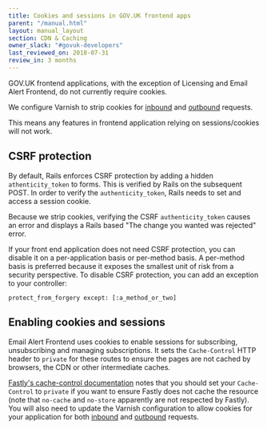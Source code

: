 ```yaml
---
title: Cookies and sessions in GOV.UK frontend apps
parent: "/manual.html"
layout: manual_layout
section: CDN & Caching
owner_slack: "#govuk-developers"
last_reviewed_on: 2018-07-31
review_in: 3 months
---
```


GOV.UK frontend applications, with the exception of Licensing and Email Alert Frontend, do not currently require cookies.

We configure Varnish to strip cookies for
[inbound](https://github.com/alphagov/govuk-puppet/blob/a6c51d887a6501f02766b7279127b60f02037a7f/modules/varnish/templates/default.vcl.erb#L83) and [outbound](https://github.com/alphagov/govuk-puppet/blob/a6c51d887a6501f02766b7279127b60f02037a7f/modules/varnish/templates/default.vcl.erb#L119) requests.

This means any features in frontend application relying on sessions/cookies will not work.

## CSRF protection

By default, Rails enforces CSRF protection by adding a hidden `athenticity_token`
to forms. This is verified by Rails on the subsequent POST. In order to
verify the `authenticity_token`, Rails needs to set and access a session cookie.

Because we strip cookies, verifying the CSRF `authenticity_token` causes an error
and displays a Rails based "The change you wanted was rejected" error.

If your front end application does not need CSRF protection, you can disable it
on a per-application basis or per-method basis. A per-method basis is preferred
because it exposes the smallest unit of risk from a security perspective. To
disable CSRF protection, you can add an exception to your controller:

```
protect_from_forgery except: [:a_method_or_two]
```

## Enabling cookies and sessions

Email Alert Frontend uses cookies to enable sessions for subscribing,
unsubscribing and managing subscriptions. It sets the `Cache-Control`
HTTP header to `private` for these routes to ensure the pages are
not cached by browsers, the CDN or other intermediate caches.

[Fastly's cache-control
documentation](https://docs.fastly.com/guides/tutorials/cache-control-tutorial) notes that you should set your `Cache-Control` to
`private` if you want to ensure Fastly does not cache the resource (note that
`no-cache` and `no-store` apparently are not respected by Fastly). You will
also need to update the Varnish configuration to allow cookies for your application for both [inbound](https://github.com/alphagov/govuk-puppet/blob/a6c51d887a6501f02766b7279127b60f02037a7f/modules/varnish/templates/default.vcl.erb#L83) and [outbound](https://github.com/alphagov/govuk-puppet/blob/a6c51d887a6501f02766b7279127b60f02037a7f/modules/varnish/templates/default.vcl.erb#L119) requests.
